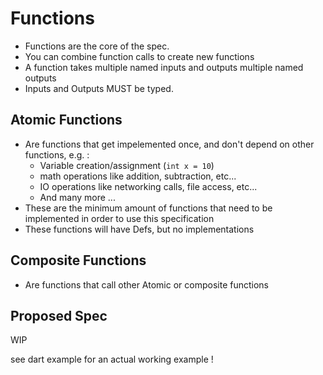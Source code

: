 # Functions

* Functions are the core of the spec.
* You can combine function calls to create new functions
* A function takes multiple named inputs and outputs multiple named outputs
* Inputs and Outputs MUST be typed.

## Atomic Functions

* Are functions that get impelemented once, and don't depend on other functions, e.g. :
    * Variable creation/assignment (`int x = 10`)    
    * math operations like addition, subtraction, etc...
    * IO operations like networking calls, file access, etc...    
    * And many more ...
* These are the minimum amount of functions that need to be implemented in order to use this specification
* These functions will have Defs, but no implementations

## Composite Functions

* Are functions that call other Atomic or composite functions

## Proposed Spec

WIP

see dart example for an actual working example !